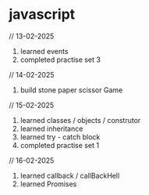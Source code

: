 # javascript 

// 13-02-2025
1) learned events
2) completed practise set 3

// 14-02-2025
1) build stone paper scissor Game

// 15-02-2025
1) learned classes / objects / construtor 
2) learned inheritance 
3) learned try - catch block
4) completed practise set 1


// 16-02-2025

1) learned callback / callBackHell
2) learned Promises